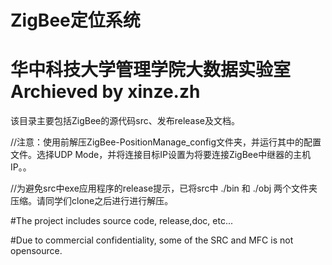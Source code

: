 ﻿# ZigBee定位系统
# 华中科技大学管理学院大数据实验室 Archieved by xinze.zh

该目录主要包括ZigBee的源代码src、发布release及文档。

//注意：使用前解压ZigBee-PositionManage_config文件夹，并运行其中的配置文件。选择UDP Mode，并将连接目标IP设置为将要连接ZigBee中继器的主机IP。。

//为避免src中exe应用程序的release提示，已将src中 ./bin 和 ./obj 两个文件夹压缩。请同学们clone之后进行进行解压。

#The project includes source code, release,doc, etc...

#Due to commercial confidentiality, some of the SRC and MFC is not opensource.
